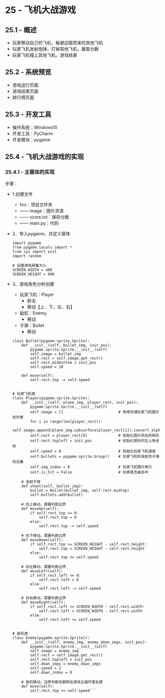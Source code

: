 # 25 - 飞机大战游戏

## 25.1 - 概述
- 玩家移动自己的飞机，躲避迎面而来的其他飞机
- 玩家飞机发射炮弹，打掉其他飞机，赢取分数
- 玩家飞机撞上其他飞机，游戏结束

## 25.2  - 系统预览
- 游戏运行页面
- 游戏结束页面
- 排行榜页面

## 25.3 - 开发工具
- 操作系统：Windows10
- 开发工具：PyCharm
- 开发模块：pygame

## 25.4 - 飞机大战游戏的实现
### 25.4.1 - 主窗体的实现
步骤：
- 1.创建文件
    - foo：项目文件夹
    - —— image：图片资源
    - —— score.txt：保存分数
    - —— main.py：代码
- 2、导入pygame，并定义窗体
    ```
    import pygame
    from pygame.locals import *
    from sys import exit
    import random
    
    # 设置游戏屏幕大小
    SCREEN_WIDTH = 480
    SCREEN_HEIGHT = 800
    ```
- 3、游戏角色分析创建
    - 玩家飞机：Player
        - 射击
        - 移动【上、下、左、右】
    - 敌机：Enemy
        - 移动
    - 子弹：Bullet
        - 移动

    ```# 子弹类
    class Bullet(pygame.sprite.Sprite):
        def __init__(self, bullet_img, init_pos):
            pygame.sprite.Sprite.__init__(self)
            self.image = bullet_img
            self.rect = self.image.get_rect()
            self.rect.midbottom = init_pos
            self.speed = 10
    
        def move(self):
            self.rect.top -= self.speed
    
    
    # 玩家飞机类
    class Player(pygame.sprite.Sprite):
        def __init__(self, plane_img, player_rect, init_pos):
            pygame.sprite.Sprite.__init__(self)
            self.image = []                         # 用来存储玩家飞机图片的列表
            for i in range(len(player_rect)):
                self.image.append(plane_img.subsurface(player_rect[i]).convert_alpha())
            self.rect = player_rect[0]              # 初始化图片所在的矩形
            self.rect.topleft = init_pos            # 初始化矩形的左上角坐标
            self.speed = 8                          # 初始化玩家飞机速度
            self.bullets = pygame.sprite.Group()    # 玩家飞机所发射的子弹的合集
            self.img_index = 0                      # 玩家飞机图片索引
            self.is_hit = False                     # 玩家是否被击中
    
        # 发射子弹
        def shoot(self, bullet_img):
            bullet = Bullet(bullet_img, self.rect.midtop)
            self.bullets.add(bullet)
    
        # 向上移动，需要判断边界
        def moveUp(self):
            if self.rect.top <= 0:
                self.rect.top = 0
            else:
                self.rect.top -= self.speed
    
        # 向下移动，需要判断边界
        def moveDown(self):
            if self.rect.top >= SCREEN_HEIGHT - self.rect.height:
                self.rect.top = SCREEN_HEIGHT - self.rect.height
            else:
                self.rect.top += self.speed
    
        # 向左移动，需要判断边界
        def moveLeft(self):
            if self.rect.left <= 0:
                self.rect.left = 0
            else:
                self.rect.left -= self.speed
    
        # 向右移动，需要判断边界
        def moveRight(self):
            if self.rect.left >= SCREEN_WIDTH - self.rect.width:
                self.rect.left = SCREEN_WIDTH - self.rect.width
            else:
                self.rect.left += self.speed
    
    
    # 敌机类
    class Enemy(pygame.sprite.Sprite)r:
        def __init__(self, enemy_img, enemy_down_imgs, init_pos):
            pygame.sprite.Sprite.__init__(self)
            self.image = enemy_img
            self.rect = self.image.get_rect()
            self.rect.topleft = init_pos
            self.down_imgs = enemy_down_imgs
            self.speed = 2
            self.down_index = 0
    
        # 敌机移动，边界判断及删除在游戏主循环里处理
        def move(self):
            self.rect.top += self.speed```

